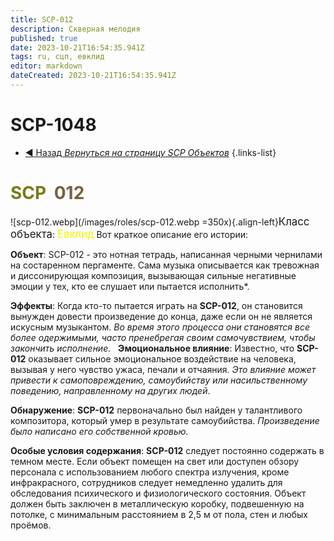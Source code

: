 ```yaml
---
title: SCP-012
description: Скверная мелодия
published: true
date: 2023-10-21T16:54:35.941Z
tags: ru, сцп, евклид
editor: markdown
dateCreated: 2023-10-21T16:54:35.941Z
---
```


# SCP-1048
- [:arrow_backward: Назад *Вернуться на страницу SCP Объектов*](/ru/game/scps)
{.links-list}

# <font color="#7a7a18">SCP</font><font color="white">-</font><font color="#79613e">012</font>
![scp-012.webp](/images/roles/scp-012.webp =350x){.align-left}<big>Класс объекта</big>: <font color="#f5f503"><big>Евклид</big></font>
Вот краткое описание его истории:

**Объект**: SCP-012 - это нотная тетрадь, написанная черными чернилами на состаренном пергаменте. Сама музыка описывается как тревожная и диссонирующая композиция, вызывающая сильные негативные эмоции у тех, кто ее слушает или пытается исполнить*.

**Эффекты**: Когда кто-то пытается играть на **SCP-012**, он становится вынужден довести произведение до конца, даже если он не является искусным музыкантом. *Во время этого процесса они становятся все более одержимыми, часто пренебрегая своим самочувствием, чтобы закончить исполнение.*
 
**Эмоциональное влияние**: Известно, что **SCP-012** оказывает сильное эмоциональное воздействие на человека, вызывая у него чувство ужаса, печали и отчаяния. *Это влияние может привести к самоповреждению, самоубийству или насильственному поведению, направленному на других людей*.

**Обнаружение**: **SCP-012** первоначально был найден у талантливого композитора, который умер в результате самоубийства. *Произведение было написано его собственной кровью.*

**Особые условия содержания**: **SCP-012** следует постоянно содержать в темном месте. Если объект помещен на свет или доступен обзору персонала с использованием любого спектра излучения, кроме инфракрасного, сотрудников следует немедленно удалить для обследования психического и физиологического состояния. Объект должен быть заключен в металлическую коробку, подвешенную на потолке, с минимальным расстоянием в 2,5 м от пола, стен и любых проёмов.